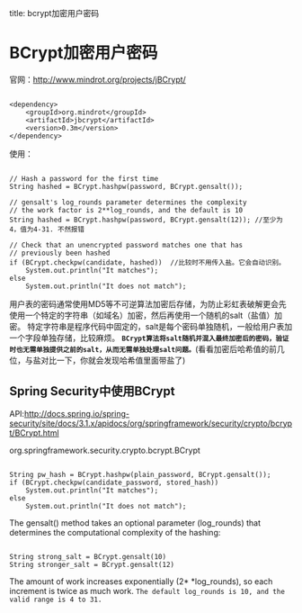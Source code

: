 title: bcrypt加密用户密码 

#  BCrypt加密用户密码 
官网：http://www.mindrot.org/projects/jBCrypt/
```

<dependency>
    <groupId>org.mindrot</groupId>
    <artifactId>jbcrypt</artifactId>
    <version>0.3m</version>
</dependency>

```
使用：
```

// Hash a password for the first time
String hashed = BCrypt.hashpw(password, BCrypt.gensalt());

// gensalt's log_rounds parameter determines the complexity
// the work factor is 2**log_rounds, and the default is 10
String hashed = BCrypt.hashpw(password, BCrypt.gensalt(12)); //至少为4，值为4-31. 不然报错

// Check that an unencrypted password matches one that has
// previously been hashed
if (BCrypt.checkpw(candidate, hashed))  //比较时不用传入盐。它会自动识别。
	System.out.println("It matches");
else
	System.out.println("It does not match");

```
用户表的密码通常使用MD5等不可逆算法加密后存储，为防止彩虹表破解更会先使用一个特定的字符串（如域名）加密，然后再使用一个随机的salt（盐值）加密。
特定字符串是程序代码中固定的，salt是每个密码单独随机，一般给用户表加一个字段单独存储，比较麻烦。
**` BCrypt算法将salt随机并混入最终加密后的密码，验证时也无需单独提供之前的salt，从而无需单独处理salt问题。 `**(看看加密后哈希值的前几位，与盐对比一下，你就会发现哈希值里面带盐了)

##  Spring Security中使用BCrypt 
API:http://docs.spring.io/spring-security/site/docs/3.1.x/apidocs/org/springframework/security/crypto/bcrypt/BCrypt.html


org.springframework.security.crypto.bcrypt.BCrypt
```

String pw_hash = BCrypt.hashpw(plain_password, BCrypt.gensalt()); 
if (BCrypt.checkpw(candidate_password, stored_hash))
    System.out.println("It matches");
else
    System.out.println("It does not match");

```

The gensalt() method takes an optional parameter (log_rounds) that determines the computational complexity of the hashing:
```

String strong_salt = BCrypt.gensalt(10)
String stronger_salt = BCrypt.gensalt(12)

```
The amount of work increases exponentially (2* *log_rounds), so each increment is twice as much work. ` The default log_rounds is 10, and the valid range is 4 to 31. `